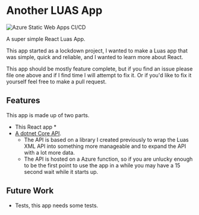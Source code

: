 # Another LUAS App

![Azure Static Web Apps CI/CD](https://github.com/eoinobrien/luas-app/workflows/Azure%20Static%20Web%20Apps%20CI/CD/badge.svg)

A super simple React Luas App.

This app started as a lockdown project, I wanted to make a Luas app that was simple, quick and reliable, and I wanted to learn more about React.

This app should be mostly feature complete, but if you find an issue please file one above and if I find time I will attempt to fix it. Or if you'd like to fix it yourself feel free to make a pull request.

## Features
This app is made up of two parts.
* This React app 
  * 
* [A dotnet Core API](https://github.com/eoinobrien/luas-api-dotnet).
  * The API is based on a library I created previously to wrap the Luas XML API into something more manageable and to expand the API with a lot more data.
  * The API is hosted on a Azure function, so if you are unlucky enough to be the first point to use the app in a while you may have a 15 second wait while it starts up.

## Future Work
* Tests, this app needs some tests.